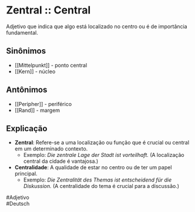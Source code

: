 # Zentral :: Central
Adjetivo que indica que algo está localizado no centro ou é de importância fundamental.

## Sinônimos
- [[Mittelpunkt]] - ponto central  
- [[Kern]] - núcleo  

## Antônimos
- [[Peripher]] - periférico  
- [[Rand]] - margem  

## Explicação
- **Zentral**: Refere-se a uma localização ou função que é crucial ou central em um determinado contexto.
  - Exemplo: *Die zentrale Lage der Stadt ist vorteilhaft.* (A localização central da cidade é vantajosa.)
- **Centralidade**: A qualidade de estar no centro ou de ter um papel principal.
  - Exemplo: *Die Zentralität des Themas ist entscheidend für die Diskussion.* (A centralidade do tema é crucial para a discussão.)

#Adjetivo  
#Deutsch  